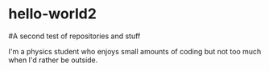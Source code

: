 # hello-world2
#A second test of repositories and stuff

I'm a physics student who enjoys small amounts of coding but not too much when I'd rather be outside.

